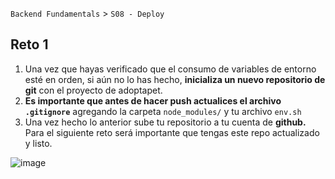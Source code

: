 `Backend Fundamentals` > `S08 - Deploy` 
	
## Reto 1

1. Una vez que hayas verificado que el consumo de variables de entorno esté en orden, si aún no lo has hecho, **inicializa un nuevo repositorio de git** con el proyecto de adoptapet.
2.  **Es importante que antes de hacer push actualices el archivo `.gitignore`** agregando la carpeta `node_modules/` y tu archivo `env.sh`  
3. Una vez hecho lo anterior sube tu repositorio a tu cuenta de **github.** Para el siguiente reto será importante que tengas este repo actualizado y listo.

![image](https://miro.medium.com/max/1200/1*pmCYFW7bPmEaysG2dl27IA.png)
